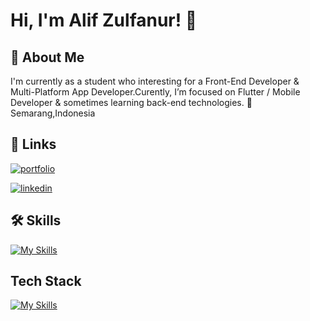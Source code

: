 
# Hi, I'm Alif Zulfanur! 👋


## 🚀 About Me
I'm currently as a student who interesting for a Front-End Developer & Multi-Platform App Developer.Curently, I’m focused on Flutter / Mobile Developer & sometimes learning back-end technologies.
📍 Semarang,Indonesia


## 🔗 Links
[![portfolio](https://img.shields.io/badge/my_portfolio-000?style=for-the-badge&logo=ko-fi&logoColor=white)](http://azulfanur.netlify.app/)

[![linkedin](https://img.shields.io/badge/linkedin-0A66C2?style=for-the-badge&logo=linkedin&logoColor=white)](https://www.linkedin.com/in/azulfanur)




## 🛠 Skills
[![My Skills](https://skillicons.dev/icons?i=js,dart)](https://skillicons.dev)



## Tech Stack

[![My Skills](https://skillicons.dev/icons?i=flutter,react,nodejs,git,mysql,tailwind&theme=light)](https://skillicons.dev)
